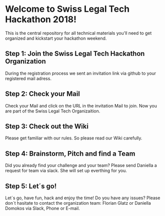 # Welcome to Swiss Legal Tech Hackathon 2018!

This is the central repository for all technical materials you'll need to get organized and kickstart your hackathon weekend.

## Step 1: Join the Swiss Legal Tech Hackathon Organization

During the registration process we sent  an invitation link via github to your registered mail adress.

## Step 2: Check your Mail
Check your Mail  and click on the URL in the invitation Mail to join. Now you are part of the Swiss Legal Tech Organizaition.

## Step 3: Check out the Wiki

Please get familiar with our rules. So please read our Wiki carefully.

## Step 4: Brainstorm, Pitch and find a Team

Did you already find your challenge and your team? Please send Daniella a request for team via slack. She will set up everthing for you.

## Step 5: Let´s go!

Let´s go, have fun, hack and enjoy the time! Do you have any issues? Please don´t hasitate to contact the organization team: Florian Glatz or Daniella Domokos via Slack, Phone or E-mail.
